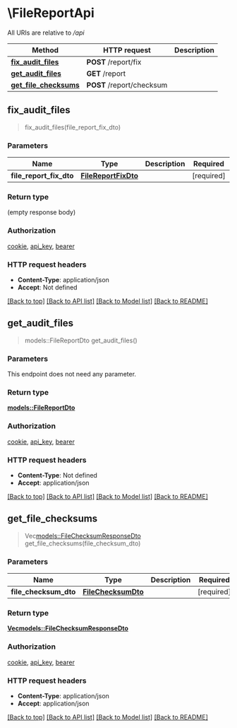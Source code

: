 # \FileReportApi

All URIs are relative to */api*

Method | HTTP request | Description
------------- | ------------- | -------------
[**fix_audit_files**](FileReportApi.md#fix_audit_files) | **POST** /report/fix | 
[**get_audit_files**](FileReportApi.md#get_audit_files) | **GET** /report | 
[**get_file_checksums**](FileReportApi.md#get_file_checksums) | **POST** /report/checksum | 



## fix_audit_files

> fix_audit_files(file_report_fix_dto)


### Parameters


Name | Type | Description  | Required | Notes
------------- | ------------- | ------------- | ------------- | -------------
**file_report_fix_dto** | [**FileReportFixDto**](FileReportFixDto.md) |  | [required] |

### Return type

 (empty response body)

### Authorization

[cookie](../README.md#cookie), [api_key](../README.md#api_key), [bearer](../README.md#bearer)

### HTTP request headers

- **Content-Type**: application/json
- **Accept**: Not defined

[[Back to top]](#) [[Back to API list]](../README.md#documentation-for-api-endpoints) [[Back to Model list]](../README.md#documentation-for-models) [[Back to README]](../README.md)


## get_audit_files

> models::FileReportDto get_audit_files()


### Parameters

This endpoint does not need any parameter.

### Return type

[**models::FileReportDto**](FileReportDto.md)

### Authorization

[cookie](../README.md#cookie), [api_key](../README.md#api_key), [bearer](../README.md#bearer)

### HTTP request headers

- **Content-Type**: Not defined
- **Accept**: application/json

[[Back to top]](#) [[Back to API list]](../README.md#documentation-for-api-endpoints) [[Back to Model list]](../README.md#documentation-for-models) [[Back to README]](../README.md)


## get_file_checksums

> Vec<models::FileChecksumResponseDto> get_file_checksums(file_checksum_dto)


### Parameters


Name | Type | Description  | Required | Notes
------------- | ------------- | ------------- | ------------- | -------------
**file_checksum_dto** | [**FileChecksumDto**](FileChecksumDto.md) |  | [required] |

### Return type

[**Vec<models::FileChecksumResponseDto>**](FileChecksumResponseDto.md)

### Authorization

[cookie](../README.md#cookie), [api_key](../README.md#api_key), [bearer](../README.md#bearer)

### HTTP request headers

- **Content-Type**: application/json
- **Accept**: application/json

[[Back to top]](#) [[Back to API list]](../README.md#documentation-for-api-endpoints) [[Back to Model list]](../README.md#documentation-for-models) [[Back to README]](../README.md)

